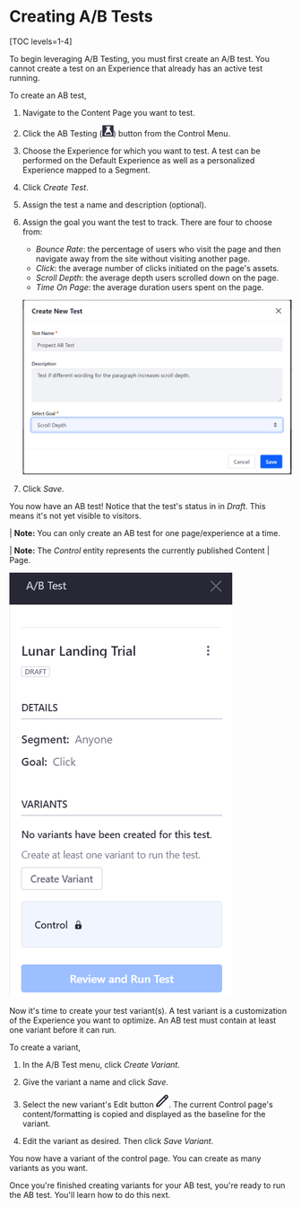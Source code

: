 # Creating A/B Tests

[TOC levels=1-4]

To begin leveraging A/B Testing, you must first create an A/B test. You cannot
create a test on an Experience that already has an active test running.

To create an AB test,

1.  Navigate to the Content Page you want to test.

2.  Click the AB Testing (![AB Testing](../../../images-dxp/icon-ab-testing.png))
    button from the Control Menu.

3.  Choose the Experience for which you want to test. A test can be performed on
    the Default Experience as well as a personalized Experience mapped to a
    Segment.

4.  Click *Create Test*.

5.  Assign the test a name and description (optional).

6.  Assign the goal you want the test to track. There are four to choose from:

    - *Bounce Rate*: the percentage of users who visit the page and then navigate
      away from the site without visiting another page.
    - *Click*: the average number of clicks initiated on the page's assets.
    - *Scroll Depth*: the average depth users scrolled down on the page.
    - *Time On Page*: the average duration users spent on the page.

    ![Figure 1: Fill out the form to create your AB test.](../../../images-dxp/create-ab-test.png)

7.  Click *Save*.

You now have an AB test! Notice that the test's status in in *Draft*. This means
it's not yet visible to visitors.

| **Note:** You can only create an AB test for one page/experience at a time.

| **Note:** The *Control* entity represents the currently published Content
| Page.

![Figure 2: You now have an AB test, but there are additional configurations you can apply.](../../../images-dxp/new-ab-test.png)

Now it's time to create your test variant(s). A test variant is a customization
of the Experience you want to optimize. An AB test must contain at least one
variant before it can run.

To create a variant,

1.  In the A/B Test menu, click *Create Variant*.

2.  Give the variant a name and click *Save*.

3.  Select the new variant's Edit button
    ![Edit](../../../images-dxp/icon-edit.png). The current Control page's
    content/formatting is copied and displayed as the baseline for the variant.

4.  Edit the variant as desired. Then click *Save Variant*.

You now have a variant of the control page. You can create as many variants as
you want.

Once you're finished creating variants for your AB test, you're ready to run the
AB test. You'll learn how to do this next.
